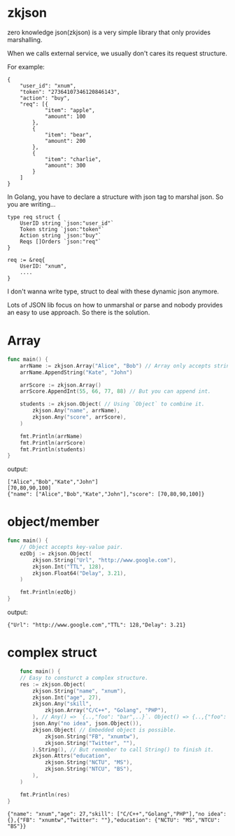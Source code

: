 # zkjson

zero knowledge json(zkjson) is a very simple library that only provides marshalling.

When we calls external service, we usually don't cares its request structure.

For example:

```
{
	"user_id": "xnum",
	"token": "27364107346120846143",
	"action": "buy",
	"req": [{
			"item": "apple",
			"amount": 100
		},
		{
			"item": "bear",
			"amount": 200
		},
		{
			"item": "charlie",
			"amount": 300
		}
	]
}
```

In Golang, you have to declare a structure with json tag to marshal json. So you are writing...

```
type req struct {
	UserID string `json:"user_id"`
	Token string `json:"token"`
	Action string `json:"buy"`
	Reqs []Orders `json:"req"`
}

req := &req{
	UserID: "xnum",
	....
}
```

I don't wanna write type, struct to deal with these dynamic json anymore.

Lots of JSON lib focus on how to unmarshal or parse and nobody provides an easy to use approach. So there is the solution.

# Array

```go
func main() {
	arrName := zkjson.Array("Alice", "Bob") // Array only accepts string when creating.
	arrName.AppendString("Kate", "John")

	arrScore := zkjson.Array()
	arrScore.AppendInt(55, 66, 77, 88) // But you can append int.

	students := zkjson.Object( // Using `Object` to combine it.
	    zkjson.Any("name", arrName),
	    zkjson.Any("score", arrScore),
	)

	fmt.Println(arrName)
	fmt.Println(arrScore)
	fmt.Println(students)
}
```

output:

```
["Alice","Bob","Kate","John"]
[70,80,90,100]
{"name": ["Alice","Bob","Kate","John"],"score": [70,80,90,100]}
```

# object/member

```go
func main() {
	// Object accepts key-value pair.
	ezObj := zkjson.Object(
	    zkjson.String("Url", "http://www.google.com"),
	    zkjson.Int("TTL", 128),
	    zkjson.Float64("Delay", 3.21),
	)

	fmt.Println(ezObj)
}
```

output:
```
{"Url": "http://www.google.com","TTL": 128,"Delay": 3.21}
```

# complex struct

```go
	func main() {
	// Easy to consturct a complex structure.
	res := zkjson.Object(
		zkjson.String("name", "xnum"),
		zkjson.Int("age", 27),
		zkjson.Any("skill",
			zkjson.Array("C/C++", "Golang", "PHP"),
		), // Any() => `{..,"foo": "bar",..}`. Object() => {..,{"foo": "bar"},..}
		json.Any("no idea", json.Object()), 
		zkjson.Object( // Embedded object is possible.
			zkjson.String("FB", "xnumtw"),
			zkjson.String("Twitter", ""),
		).String(), // But remember to call String() to finish it.
		zkjson.Attrs("education",
			zkjson.String("NCTU", "MS"),
			zkjson.String("NTCU", "BS"),
		),
	)

	fmt.Println(res)
}
```

```
{"name": "xnum","age": 27,"skill": ["C/C++","Golang","PHP"],"no idea": {},{"FB": "xnumtw","Twitter": ""},"education": {"NCTU": "MS","NTCU": "BS"}}
```
